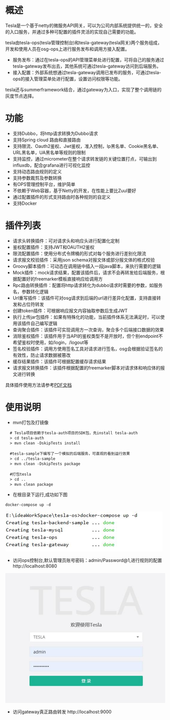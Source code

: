 # 概述

Tesla是一个基于netty的微服务API网关，可以为公司内部系统提供统一的，安全的入口服务，并通过多种可配置的插件灵活的实现自己需要的功能。

tesla由tesla-ops(tesla管理控制台)和tesla-gateway(tesla网关)两个服务组成，开发和使用人员在osg-ops上进行服务发布和调用方接入配置。

* 服务发布：通过在tesla-ops的API管理菜单处进行配置，可将自己的服务通过tesla-gateway发布出去，其他系统可通过tesla-gateway访问到后端服务。
* 接入配置：外部系统想通过tesla-gateway调用已发布的服务，可通过tesla-ops的接入管理菜单处进行配置，设置访问权限等功能。

tesla还与summerframework结合，通过gateway为入口，实现了整个调用链的灰度节点选择。

# 功能

* 支持Dubbo，将http请求转换为Dubbo请求
* 支持Spring cloud 路由和直接路由
* 支持限流、Oauth2鉴权、Jwt鉴权，准入控制，Ip黑名单、Cookie黑名单、URL黑名单，UA黑名单等规则的限制
* 支持监控，通过micrometer在整个请求转发链的关键位置打点，可输出到influxdb，配合grafana进行可视化监控
* 支持动态路由规则的定义
* 支持参数裁剪及参数转换
* 有OPS管理控制平台，维护简单
* 不依赖于Web容器，基于Netty的开发，在性能上要比Zuul要好
* 通过配置插件的形式支持路由时各种规则的自定义
* 支持Docker

# 插件列表
* 请求头转换插件：可对请求头和响应头进行配置化定制
* 鉴权配置插件：支持JWT和OAUTH2鉴权
* 限流配置插件：使用分布式令牌桶的形式对每个服务进行差别化限流
* 请求报文校验插件：采用json schema对报文体或部分报文体的格式校验
* Groovy脚本插件：可动态在调用链中插入一段java脚本，来执行需要的逻辑
* Mock插件：mock请求结果，配置该插件后，请求不会再转发给后端服务，根据配置好的freemarker模板直接响应给调用方
* Rpc路由转换插件：配置将http请求转化为dubbo请求时需要的参数，如服务名，参数转化逻辑
* Url重写插件：该插件可对osg请求到后端的url进行差异化配置，支持直接转发和占位符转发
* 创建token插件：可根据响应报文内容抽取参数后生成JWT
* 执行上传jar包插件：如果有特殊化的功能，当前插件体系无法满足时，可以使用该插件自己编写逻辑
* 查询聚合插件：该插件可实现调用方一次查询，聚合多个后端接口数据的效果
* 消除鉴权插件：该插件用于当API的鉴权类型不是开放时，但个别endpoint不希望鉴权时使用，如/login，/logout等
* 签名校验插件：调用方使用签名工具对请求进行签名，osg会根据验证签名的有效性，防止请求数据被篡改
* 缓存结果插件：该插件可根据配置缓存请求结果
* 请求报文转换插件：该插件根据配置的freemarker脚本对请求体和响应体的报文进行转换

具体插件使用方法请参考[PDF文档](https://github.com/ke-finance/tesla/blob/master/tesla-ops/src/main/resources/static/doc/TESLA%E6%8E%A5%E5%85%A5%E6%96%87%E6%A1%A3.pdf)

 
# 使用说明

 * mvn打包及打镜像
 
 ```
   # Tesla项目依赖于tesla-auth项目的SDK包，先install tesla-auth
   > cd tesla-auth
   > mvn clean -DskipTests install
   
   #tesla-sample下编写了一个模拟的后端服务，可直观的看到运行效果
   > cd ../tesla-sample
   > mvn clean -DskipTests package
   
   #打包tesla
   > cd ..
   > mvn clean package
 ```
 
 * 在根目录下运行,成功如下图
 
 ```
 docker-compose up -d
 ```
 
 ![avatar](docker.jpg)
 
 * 访问ops控制台,默认管理员账号密码：admin/Password@1,进行规则的配置
 http://localhost:8080
 
 ![avatar](ops.jpg)
 
 * 访问gateway真正路由转发
  http://localhost:9000
